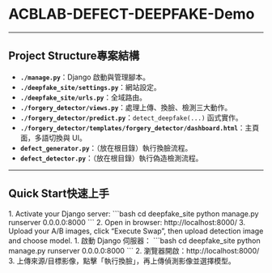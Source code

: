 # ACBLAB-DEFECT-DEEPFAKE-Demo

---

## <span class="lang-en">Project Structure</span><span class="lang-zh">專案結構</span>

- **`./manage.py`**：Django 啟動與管理腳本。
- **`./deepfake_site/settings.py`**：網站設定。
- **`./deepfake_site/urls.py`**：全域路由。
- **`./forgery_detector/views.py`**：處理上傳、換臉、檢測三大動作。
- **`./forgery_detector/predict.py`**：`detect_deepfake(...)` 函式實作。
- **`./forgery_detector/templates/forgery_detector/dashboard.html`**：主頁面，多語切換與 UI。
- **`defect_generator.py`**：（放在根目錄）執行換臉流程。
- **`defect_detector.py`**：（放在根目錄）執行偽造檢測流程。

---

## <span class="lang-en">Quick Start</span><span class="lang-zh">快速上手</span>

<span class="lang-en">
1. Activate your Django server:
   ```bash
   cd deepfake_site
   python manage.py runserver 0.0.0.0:8000
   ```
2. Open in browser: http://localhost:8000/  
3. Upload your A/B images, click “Execute Swap”, then upload detection image and choose model.
</span>

<span class="lang-zh">
1. 啟動 Django 伺服器：
   ```bash
   cd deepfake_site
   python manage.py runserver 0.0.0.0:8000
   ```
2. 瀏覽器開啟：http://localhost:8000/  
3. 上傳來源/目標影像，點擊「執行換臉」，再上傳偵測影像並選擇模型。
</span>
